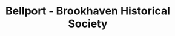 ---
layout: repo
title: "Bellport - Brookhaven Historical Society"
id: 19198
permalink: repos/19198/
---